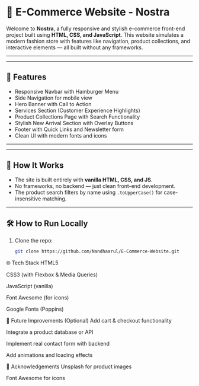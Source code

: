 # 🛒 E-Commerce Website - Nostra

Welcome to **Nostra**, a fully responsive and stylish e-commerce front-end project built using **HTML, CSS, and JavaScript**. This website simulates a modern fashion store with features like navigation, product collections, and interactive elements — all built without any frameworks.

---

---

## 📂 Features

- Responsive Navbar with Hamburger Menu
- Side Navigation for mobile view
- Hero Banner with Call to Action
- Services Section (Customer Experience Highlights)
- Product Collections Page with Search Functionality
- Stylish New Arrival Section with Overlay Buttons
- Footer with Quick Links and Newsletter form
- Clean UI with modern fonts and icons

---


---

## 🧠 How It Works

- The site is built entirely with **vanilla HTML, CSS, and JS**.
- No frameworks, no backend — just clean front-end development.
- The product search filters by name using `.toUpperCase()` for case-insensitive matching.

---

## 🛠️ How to Run Locally

1. Clone the repo:
   ```bash
   git clone https://github.com/Nandhaarul/E-Commerce-Website.git

🌐 Tech Stack
HTML5

CSS3 (with Flexbox & Media Queries)

JavaScript (vanilla)

Font Awesome (for icons)

Google Fonts (Poppins)

📌 Future Improvements (Optional)
Add cart & checkout functionality

Integrate a product database or API

Implement real contact form with backend

Add animations and loading effects

🙌 Acknowledgements
Unsplash for product images

Font Awesome for icons
